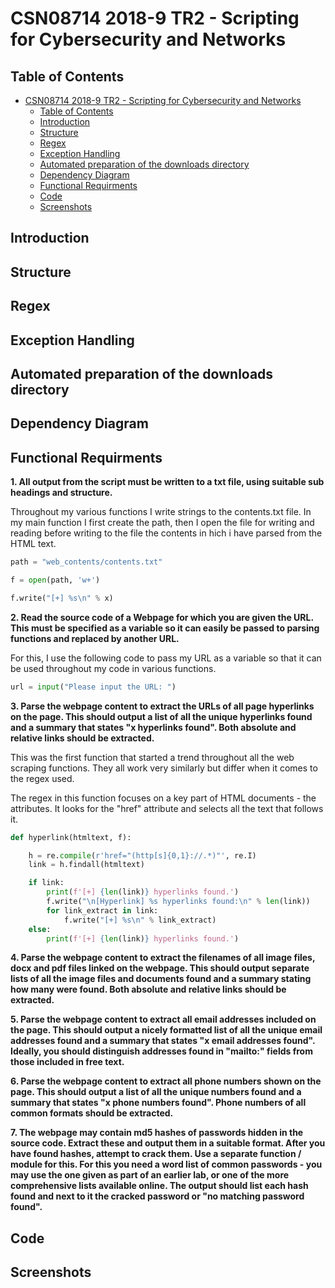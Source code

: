 # CSN08714 2018-9 TR2 - Scripting for Cybersecurity and Networks
## Table of Contents

- [CSN08714 2018-9 TR2 - Scripting for Cybersecurity and Networks](#csn08714-2018-9-tr2---scripting-for-cybersecurity-and-networks)
  - [Table of Contents](#table-of-contents)
  - [Introduction](#introduction)
  - [Structure](#structure)
  - [Regex](#regex)
  - [Exception Handling](#exception-handling)
  - [Automated preparation of the downloads directory](#automated-preparation-of-the-downloads-directory)
  - [Dependency Diagram](#dependency-diagram)
  - [Functional Requirments](#functional-requirments)
  - [Code](#code)
  - [Screenshots](#screenshots)

## Introduction

## Structure

## Regex

## Exception Handling

## Automated preparation of the downloads directory

## Dependency Diagram

## Functional Requirments

**1. All output from the script must be written to a txt file, using suitable sub headings and structure.**

Throughout my various functions I write strings to the contents.txt file. In my main function I first create the path, then I open the file for writing and reading before writing to the file the contents in hich i have parsed from the HTML text.

```python
path = "web_contents/contents.txt"

f = open(path, 'w+')

f.write("[+] %s\n" % x)
```

**2. Read the source code of a Webpage for which you are given the URL. This must be specified as a variable so it can easily be passed to parsing functions and replaced by another URL.**

For this, I use the following code to pass my URL as a variable so that it can be used throughout my code in various functions.

```python
url = input("Please input the URL: ")
```

**3. Parse the webpage content to extract the URLs of all page hyperlinks on the page. This should output a list of all the unique hyperlinks found and a summary that states "x hyperlinks found". Both absolute and relative links should be extracted.**

This was the first function that started a trend throughout all the web scraping functions. They all work very similarly but differ when it comes to the regex used.

The regex in this function focuses on a key part of HTML documents - the attributes. It looks for the "href" attribute and selects all the text that follows it.

```python
def hyperlink(htmltext, f):

    h = re.compile(r'href="(http[s]{0,1}://.*)"', re.I)
    link = h.findall(htmltext)

    if link:
        print(f'[+] {len(link)} hyperlinks found.')
        f.write("\n[Hyperlink] %s hyperlinks found:\n" % len(link))
        for link_extract in link:
            f.write("[+] %s\n" % link_extract)
    else:
        print(f'[+] {len(link)} hyperlinks found.')
```

**4. Parse the webpage content to extract the filenames of all image files, docx and pdf files linked on the webpage. This should output separate lists of all the image files and documents found and a summary stating how many were found. Both absolute and relative links should be extracted.**



**5. Parse the webpage content to extract all email addresses included on the page. This should output a nicely formatted list of all the unique email addresses found and a summary that states "x email addresses found". Ideally, you should distinguish addresses found in "mailto:" fields from those included in free text.**

**6. Parse the webpage content to extract all phone numbers shown on the page. This should output a list of all the unique numbers found and a summary that states "x phone numbers found". Phone numbers of all common formats should be extracted.**

**7. The webpage may contain md5 hashes of passwords hidden in the source code. Extract these and output them in a suitable format. After you have found hashes, attempt to crack them. Use a separate function / module for this. For this you need a word list of common passwords - you may use the one given as part of an earlier lab, or one of the more comprehensive lists available online. The output should list each hash found and next to it the cracked password or "no matching password found".**

## Code

## Screenshots
